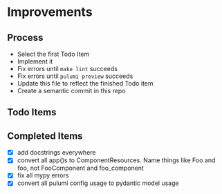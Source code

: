 # Improvements

## Process

- Select the first Todo Item
- Implement it
- Fix errors until `make lint` succeeds
- Fix errors until `pulumi preview` succeeds
- Update this file to reflect the finished Todo item
- Create a semantic commit in this repo

## Todo Items

## Completed Items

- [x] add docstrings everywhere
- [x] convert all app()s to ComponentResources. Name things like Foo and foo, not FooComponent and foo_component
- [x] fix all mypy errors
- [x] convert all pulumi config usage to pydantic model usage 